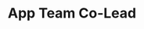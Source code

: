 ---
layout: member
weight: 50
name: Ricardo Rivera
project: BioT
title: App Team Co-Lead
img: /assets/images/members/RicardoR.jpg
email: rick_1924@outlook.com
status: alumni
year: 2020
alumni_position: A Random Location (Touring the world)
biography: >
  Ricardo Rivera is a senior physics student at UBC. His ambition is to pursue knowledge in fields of science and technology, and in the future, work on quantum computing. Ricardo forms part of UBC Envision where he integrates microcontrollers to beer processes and analyzes output data to make brewing better. He is currently developing an Android application that will (hopefully) allow control over the brew. In his free time, Ricardo enjoys the occasional tennis match, as well as reading all high fantasy books ever written.  
linkedin: https://www.linkedin.com/in/ricardo-rivera-cardoso-802917152/
---